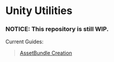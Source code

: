 # Unity Utilities

### **NOTICE**: This repository is still WIP.

Current Guides:

> [AssetBundle Creation](https://github.com/Wxlfie646/Unity/tree/main/Guides) 
